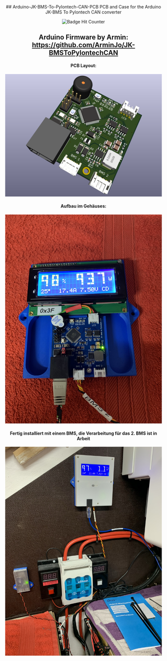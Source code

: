 <div align = center>
## Arduino-JK-BMS-To-Pylontech-CAN-PCB
PCB and Case for the Arduino JK-BMS To Pylontech CAN converter
<br/>
  
![Badge Hit Counter](https://visitor-badge.laobi.icu/badge?page_id=dremeier_Arduino-JK-BMS-To-Pylontech-CAN-PCB) 
<br/>

## Arduino Firmware by Armin: https://github.com/ArminJo/JK-BMSToPylontechCAN 

#### PCB Layout:
![Alt text](/PICs/BMS-CAN_PCB_top_v0.1.png )

#### Aufbau im Gehäuses:
![Alt text](/PICs/IMG_6275.JPG )

#### Fertig installiert mit einem BMS, die Verarbeitung für das 2. BMS ist in Arbeit
![Alt text](/PICs/IMG_6282.JPG )
